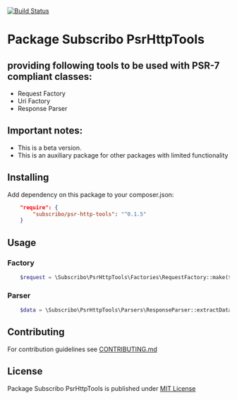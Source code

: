 [![Build Status](https://travis-ci.org/Subscribo/psr-http-tools.svg?branch=master)](https://travis-ci.org/Subscribo/psr-http-tools)

# Package Subscribo PsrHttpTools
## providing following tools to be used with PSR-7 compliant classes:
- Request Factory
- Uri Factory
- Response Parser

## Important notes:

- This is a beta version.
- This is an auxiliary package for other packages with limited functionality

## Installing

Add dependency on this package to your composer.json:
```json
    "require": {
        "subscribo/psr-http-tools": "^0.1.5"
    }
```

## Usage

### Factory

```php
    $request = \Subscribo\PsrHttpTools\Factories\RequestFactory::make($uri, $data);
```

### Parser

```php
    $data = \Subscribo\PsrHttpTools\Parsers\ResponseParser::extractDataFromResponse($response);
```

## Contributing

For contribution guidelines see [CONTRIBUTING.md](CONTRIBUTING.md)

## License

Package Subscribo PsrHttpTools is published under [MIT License](http://opensource.org/licenses/MIT)
